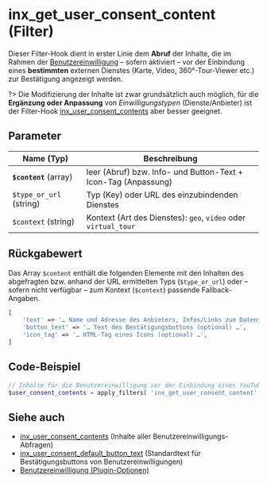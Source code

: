 # inx_get_user_consent_content (Filter)

Dieser Filter-Hook dient in erster Linie dem **Abruf** der Inhalte, die im Rahmen der [Benutzereinwilligung](/schnellstart/einrichtung?id=benutzereinwilligung) – sofern aktiviert – vor der Einbindung eines **bestimmten** externen Dienstes (Karte, Video, 360°-Tour-Viewer etc.) zur Bestätigung angezeigt werden.

?> Die Modifizierung der Inhalte ist zwar grundsätzlich auch möglich, für die **Ergänzung oder Anpassung** von *Einwilligungstypen* (Dienste/Anbieter) ist der Filter-Hook [inx_user_consent_contents](filter-inx-user-consent-contents) aber besser geeignet.

## Parameter

| Name (Typ) | Beschreibung |
| ---------- | ------------ |
| **`$content`** (array) | leer (Abruf) bzw. Info- und Button-Text + Icon-Tag (Anpassung) |
| `$type_or_url` (string) | Typ (Key) oder URL des einzubindenden Dienstes |
| `$context` (string) | Kontext (Art des Dienstes): `geo`, `video` oder `virtual_tour` |

## Rückgabewert

Das Array `$content` enthält die folgenden Elemente mit den Inhalten des abgefragten bzw. anhand der URL ermittelten Typs (`$type_or_url`) oder – sofern nicht verfügbar – zum Kontext (`$context`) passende Fallback-Angaben.

```php
[
	'text' => '… Name und Adresse des Anbieters, Infos/Links zum Datenschutz etc. …',
	'button_text' => '… Text des Bestätigungsbuttons (optional) …',
	'icon_tag' => '… HTML-Tag eines Icons (optional) …',
]
```

## Code-Beispiel

[](_info-snippet-einbindung.md ':include')

```php
// Inhalte für die Benutzereinwilligung vor der Einbindung eines YouTube-Players abrufen.
$user_consent_contents = apply_filters( 'inx_get_user_consent_content', [], 'youtube', 'video' );
```

## Siehe auch

- [inx_user_consent_contents](filter-inx-user-consent-contents) (Inhalte aller Benutzereinwilligungs-Abfragen)
- [inx_user_consent_default_button_text](filter-inx-user-consent-default-button-text) (Standardtext für Bestätigungsbuttons von Benutzereinwilligungen)
- [Benutzereinwilligung (Plugin-Optionen)](/schnellstart/einrichtung?id=benutzereinwilligung)

[](_backlink.md ':include')